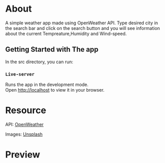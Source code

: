 # About
A simple weather app made using OpenWeather API. Type desired city in the search bar and click on the search button
and you will see information about the current Tempreature,Humidity and Wind-speed.

## Getting Started with The app

In the src directory, you can run:

### `Live-server`

Runs the app in the development mode.\
Open [http://localhost](http://localhost:8080) to view it in your browser.

# Resource

API: [OpenWeather](https://openweathermap.org/api)

Images: [Unsplash](https://unsplash.com)

# Preview
